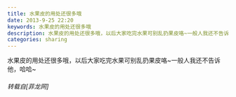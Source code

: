 ```yaml
---
title: 水果皮的用处还很多哦
date: 2013-9-25 22:20
keywords: 水果皮的用处还很多哦
description: 水果皮的用处还很多哦，以后大家吃完水果可别乱扔果皮咯~一般人我还不告诉他，哈哈~
categories: sharing
---
```

<td class="t_f" id="postmessage_54237">

水果皮的用处还很多哦，以后大家吃完水果可别乱扔果皮咯~一般人我还不告诉他，哈哈~</td>
###### 转载自[菲龙网]